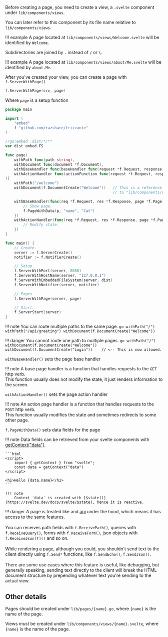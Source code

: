 Before creating a page, you need to create a view, a `.svelte` component under `lib/components/views`.

You can later refer to this component by its file name relative to `lib/components/views`.

!!! example
	A page located at `lib/components/views/Welcome.svelte` will be identified by `Welcome`.

Subdirectories are joined by `.` instead of `/` or `\`.

!!! example
	A page located at `lib/components/views/about/Me.svelte` will be identified by `about.Me`.

After you've created your view, you can create a page with `f.ServerWithPage()`

```go
f.ServerWithPage(srv, page)
```

Where `page` is a setup function

```go
package main

import (
	"embed"
	f "github.com/razshare/frizzante"
)

//go:embed .dist/*/**
var dist embed.FS

func page(
	withPath func(path string),
	withDocument func(document *f.Document),
	withBaseHandler func(baseHandler func(request *f.Request, response *f.Response, document *f.Document)),
	withActionHandler func(actionFunction func(request *f.Request, response *f.Response, document *f.Document)),
){
	withPath("/welcome")
	withDocument(f.DocumentCreate("Welcome"))  	// This is a reference 
												// to "lib/components/views/Welcome.svelte"

	withBaseHandler(func(req *f.Request, res *f.Response, page *f.Page) {
		// Show page.
		f.PageWithData(p, "name", "Cat")
	})
	withActionHandler(func(req *f.Request, res *f.Response, page *f.Page) {
		// Modify state.
	})	
}

func main() {
	// Create.
	server := f.ServerCreate()
	notifier := f.NotifierCreate()

	// Setup.
	f.ServerWithPort(server, 8080)
	f.ServerWithHostName(server, "127.0.0.1")
	f.ServerWithEmbeddedFileSystem(server, dist)
	f.ServerWithNotifier(server, notifier)

	// Pages.
	f.ServerWithPage(server, page)

	// Start.
	f.ServerStart(server)
}
```


!!! note
    You can route multiple paths to the same page.
    ```go
    withPath("/")
    withPath("/api/greeting")
	withDocument(f.DocumentCreate("Welcome"))
    ```
	
!!! danger
	You cannot route one path to multiple pages.
    ```go
    withPath("/")
	withDocument(f.DocumentCreate("Welcome"))
	withDocument(f.DocumentCreate("Login"))    // <-- This is now allowed.
    ```

`withBaseHandler()` sets the page base handler

!!! note
	A base page handler is a function that 
	handles requests to the `GET` http verb.<br/>
	This function usually does not modify the state, 
	it just renders information to the screen.

`withActionHandler()` sets the page action handler

!!! note
	An action page handler is a function that 
	handles requests to the `POST` http verb.<br/>
	This function usually modifies the state and 
	sometimes redirects to some other page.

`f.PageWithData()` sets data fields for the page

!!! note
	Data fields can be retrieved from your svelte components with [getContext("data")](https://svelte.dev/docs/svelte/svelte#getContext).

	```html
	<script>
		import { getContext } from "svelte";
		const data = getContext("data")
	</script>

	<h1>Hello {data.name}</h1>
	```

	!!! note
		Context `data` is created with [$state()](https://svelte.dev/docs/svelte/$state), hence it is reactive.


!!! danger
	A page is treated like and [api](./api.md) under the hood, which means it 
	has access to the same features.<br/>
	<br/>
	You can receives path fields with `f.ReceivePath()`, 
	queries with `f.ReceiveQuery()`,
	forms with `f.ReceiveForm()`,
	json objects with `f.ReceiveJson[T]()` and so on.<br/>
	<br/>
	While rendering a page, although you could, you shouldn't send text to the client directly 
	using `f.Send*` functions, 
	like `f.SendEcho()`, `f.SendJson()`.<br/>
	<br/>
	There are some use cases where this feature is useful, like debugging, but generally speaking,
	sending text directly to the client will break the HTML document structure by prepending whatever
	text you're sending to the actual view.

## Other details

Pages should be created under `lib/pages/{name}.go`, where `{name}` is the name of the page.

Views *must* be created under `lib/components/views/{name}.svelte`, where `{name}` is the name of the page.
